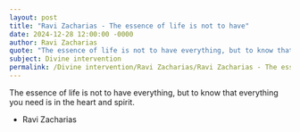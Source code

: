 ```yaml
---
layout: post
title: "Ravi Zacharias - The essence of life is not to have"
date: 2024-12-28 12:00:00 -0000
author: Ravi Zacharias
quote: "The essence of life is not to have everything, but to know that everything you need is in the heart and spirit."
subject: Divine intervention
permalink: /Divine intervention/Ravi Zacharias/Ravi Zacharias - The essence of life is not to have
---
```


The essence of life is not to have everything, but to know that everything you need is in the heart and spirit.

- Ravi Zacharias
